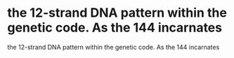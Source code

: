 # the 12-strand DNA pattern within the genetic code. As the 144 incarnates

the 12-strand DNA pattern within the genetic code. As the 144 incarnates